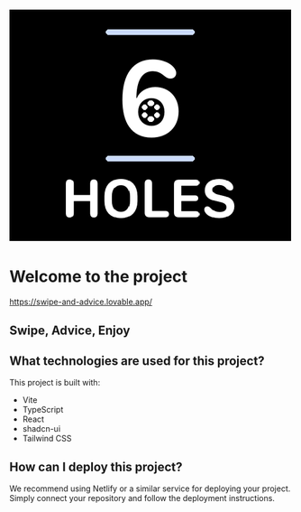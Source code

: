 
# ![Six Holes Logo](public/6-holes.png)
# Welcome to the project
https://swipe-and-advice.lovable.app/
## Swipe, Advice, Enjoy

## What technologies are used for this project?

This project is built with:

- Vite
- TypeScript
- React
- shadcn-ui
- Tailwind CSS

## How can I deploy this project?

We recommend using Netlify or a similar service for deploying your project. Simply connect your repository and follow the deployment instructions.
